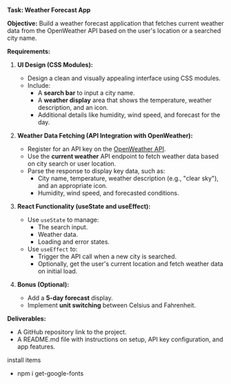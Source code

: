 **Task: Weather Forecast App**

**Objective:** Build a weather forecast application that fetches current weather data from the OpenWeather API based on the user's location or a searched city name.

**Requirements:**

1. **UI Design (CSS Modules):**

   - Design a clean and visually appealing interface using CSS modules.
   - Include:
     - A **search bar** to input a city name.
     - A **weather display** area that shows the temperature, weather description, and an icon.
     - Additional details like humidity, wind speed, and forecast for the day.

2. **Weather Data Fetching (API Integration with OpenWeather):**

   - Register for an API key on the [OpenWeather API](https://openweathermap.org/api).
   - Use the **current weather** API endpoint to fetch weather data based on city search or user location.
   - Parse the response to display key data, such as:
     - City name, temperature, weather description (e.g., "clear sky"), and an appropriate icon.
     - Humidity, wind speed, and forecasted conditions.

3. **React Functionality (useState and useEffect):**

   - Use `useState` to manage:
     - The search input.
     - Weather data.
     - Loading and error states.
   - Use `useEffect` to:
     - Trigger the API call when a new city is searched.
     - Optionally, get the user's current location and fetch weather data on initial load.

4. **Bonus (Optional):**
   - Add a **5-day forecast** display.
   - Implement **unit switching** between Celsius and Fahrenheit.

**Deliverables:**

- A GitHub repository link to the project.
- A README.md file with instructions on setup, API key configuration, and app features.



install items
- npm i get-google-fonts
